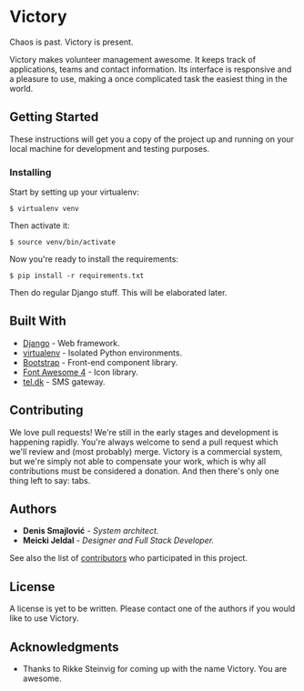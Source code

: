 # Victory

Chaos is past. Victory is present.

Victory makes volunteer management awesome. It keeps track of applications, teams and contact information. Its interface is responsive and a pleasure to use, making a once complicated task the easiest thing in the world.

## Getting Started

These instructions will get you a copy of the project up and running on your local machine for development and testing purposes.

### Installing

Start by setting up your virtualenv:

```
$ virtualenv venv
```

Then activate it:

```
$ source venv/bin/activate
```

Now you're ready to install the requirements:

```
$ pip install -r requirements.txt
```

Then do regular Django stuff. This will be elaborated later.

## Built With

* [Django](https://www.djangoproject.com/) - Web framework.
* [virtualenv](https://virtualenv.pypa.io/en/stable/) - Isolated Python environments.
* [Bootstrap](https://getbootstrap.com/) - Front-end component library.
* [Font Awesome 4](https://fontawesome.com/) - Icon library.
* [tel.dk](https://tel.dk/) - SMS gateway.

## Contributing

We love pull requests! We're still in the early stages and development is happening rapidly. You're always welcome to send a pull request which we'll review and (most probably) merge. Victory is a commercial system, but we're simply not able to compensate your work, which is why all contributions must be considered a donation. And then there's only one thing left to say: tabs.

## Authors

* **Denis Smajlović** - *System architect.*
* **Meicki Jeldal** - *Designer and Full Stack Developer.*

See also the list of [contributors](https://github.com/DSDeniso/victory/graphs/contributors) who participated in this project.

## License

A license is yet to be written. Please contact one of the authors if you would like to use Victory.

## Acknowledgments

* Thanks to Rikke Steinvig for coming up with the name Victory. You are awesome.
